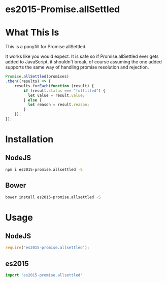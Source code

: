 es2015-Promise.allSettled
=========================

# What This Is

This is a ponyfill for Promise.allSettled.

It works like you would expect. It is safe so if Promise.allSettled ever gets added to JavaScript, it
shouldn't break, of course assuming the one added supports the same way of handling promise resolution
and rejection.

```JavaScript
Promise.allSettled(promises)
.then((results) => {
    results.forEach(function (result) {
        if (result.status === "fulfilled") {
          let value = result.value;
        } else {
          let reason = result.reason;
        }
    });
});
```

# Installation

## NodeJS

```bash
npm i es2015-promise.allsettled -S
```

## Bower

```bash
bower install es2015-promise.allsettled -S
```

# Usage

## NodeJS

```JavaScript
require('es2015-promise.allsettled');
```

## es2015

```JavaScript
import 'es2015-promise.allsettled'
```

